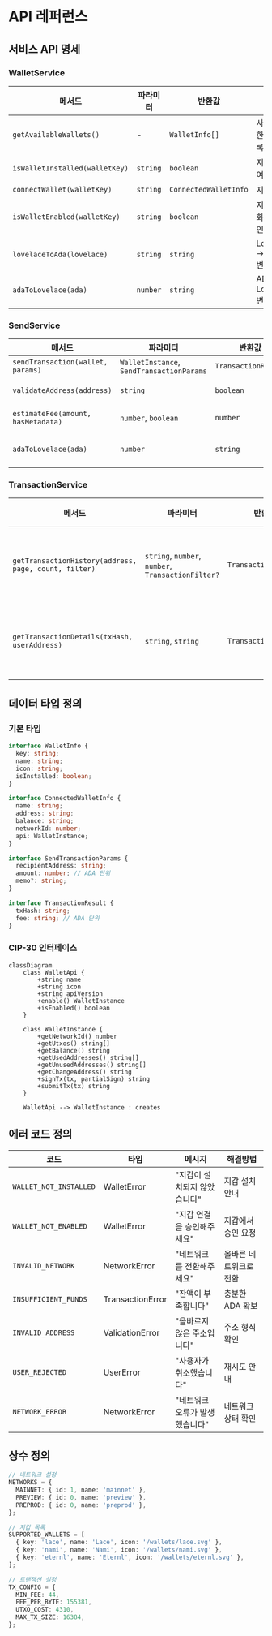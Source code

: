 # API 레퍼런스

## 서비스 API 명세

### WalletService

| 메서드                         | 파라미터 | 반환값                | 설명                       |
| ------------------------------ | -------- | --------------------- | -------------------------- |
| `getAvailableWallets()`        | -        | `WalletInfo[]`        | 사용 가능한 지갑 목록 조회 |
| `isWalletInstalled(walletKey)` | `string` | `boolean`             | 지갑 설치 여부 확인        |
| `connectWallet(walletKey)`     | `string` | `ConnectedWalletInfo` | 지갑 연결                  |
| `isWalletEnabled(walletKey)`   | `string` | `boolean`             | 지갑 활성화 여부 확인      |
| `lovelaceToAda(lovelace)`      | `string` | `string`              | Lovelace → ADA 변환        |
| `adaToLovelace(ada)`           | `number` | `string`              | ADA → Lovelace 변환        |

### SendService

| 메서드                             | 파라미터                                  | 반환값              | 설명                |
| ---------------------------------- | ----------------------------------------- | ------------------- | ------------------- |
| `sendTransaction(wallet, params)`  | `WalletInstance`, `SendTransactionParams` | `TransactionResult` | 송금 실행           |
| `validateAddress(address)`         | `string`                                  | `boolean`           | 주소 유효성 검증    |
| `estimateFee(amount, hasMetadata)` | `number`, `boolean`                       | `number`            | 수수료 추정         |
| `adaToLovelace(ada)`               | `number`                                  | `string`            | ADA → Lovelace 변환 |

### TransactionService

| 메서드                                                | 파라미터                                           | 반환값               | 설명           |
| ----------------------------------------------------- | -------------------------------------------------- | -------------------- | -------------- |
| `getTransactionHistory(address, page, count, filter)` | `string`, `number`, `number`, `TransactionFilter?` | `TransactionHistory` | 거래내역 조회  |
| `getTransactionDetails(txHash, userAddress)`          | `string`, `string`                                 | `Transaction`        | 거래 상세 정보 |

## 데이터 타입 정의

### 기본 타입

```typescript
interface WalletInfo {
  key: string;
  name: string;
  icon: string;
  isInstalled: boolean;
}

interface ConnectedWalletInfo {
  name: string;
  address: string;
  balance: string;
  networkId: number;
  api: WalletInstance;
}

interface SendTransactionParams {
  recipientAddress: string;
  amount: number; // ADA 단위
  memo?: string;
}

interface TransactionResult {
  txHash: string;
  fee: string; // ADA 단위
}
```

### CIP-30 인터페이스

```mermaid
classDiagram
    class WalletApi {
        +string name
        +string icon
        +string apiVersion
        +enable() WalletInstance
        +isEnabled() boolean
    }

    class WalletInstance {
        +getNetworkId() number
        +getUtxos() string[]
        +getBalance() string
        +getUsedAddresses() string[]
        +getUnusedAddresses() string[]
        +getChangeAddress() string
        +signTx(tx, partialSign) string
        +submitTx(tx) string
    }

    WalletApi --> WalletInstance : creates
```

## 에러 코드 정의

| 코드                   | 타입             | 메시지                         | 해결방법               |
| ---------------------- | ---------------- | ------------------------------ | ---------------------- |
| `WALLET_NOT_INSTALLED` | WalletError      | "지갑이 설치되지 않았습니다"   | 지갑 설치 안내         |
| `WALLET_NOT_ENABLED`   | WalletError      | "지갑 연결을 승인해주세요"     | 지갑에서 승인 요청     |
| `INVALID_NETWORK`      | NetworkError     | "네트워크를 전환해주세요"      | 올바른 네트워크로 전환 |
| `INSUFFICIENT_FUNDS`   | TransactionError | "잔액이 부족합니다"            | 충분한 ADA 확보        |
| `INVALID_ADDRESS`      | ValidationError  | "올바르지 않은 주소입니다"     | 주소 형식 확인         |
| `USER_REJECTED`        | UserError        | "사용자가 취소했습니다"        | 재시도 안내            |
| `NETWORK_ERROR`        | NetworkError     | "네트워크 오류가 발생했습니다" | 네트워크 상태 확인     |

## 상수 정의

```typescript
// 네트워크 설정
NETWORKS = {
  MAINNET: { id: 1, name: 'mainnet' },
  PREVIEW: { id: 0, name: 'preview' },
  PREPROD: { id: 0, name: 'preprod' },
};

// 지갑 목록
SUPPORTED_WALLETS = [
  { key: 'lace', name: 'Lace', icon: '/wallets/lace.svg' },
  { key: 'nami', name: 'Nami', icon: '/wallets/nami.svg' },
  { key: 'eternl', name: 'Eternl', icon: '/wallets/eternl.svg' },
];

// 트랜잭션 설정
TX_CONFIG = {
  MIN_FEE: 44,
  FEE_PER_BYTE: 155381,
  UTXO_COST: 4310,
  MAX_TX_SIZE: 16384,
};
```
